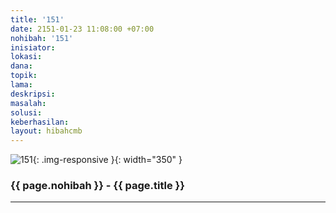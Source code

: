 ```yaml
---
title: '151'
date: 2151-01-23 11:08:00 +07:00
nohibah: '151'
inisiator: 
lokasi: 
dana: 
topik: 
lama: 
deskripsi: 
masalah: 
solusi: 
keberhasilan: 
layout: hibahcmb
---
```


![151](/static/img/hibahcmb/151.png){: .img-responsive }{: width="350" }

### {{ page.nohibah }} - {{ page.title }}

---
